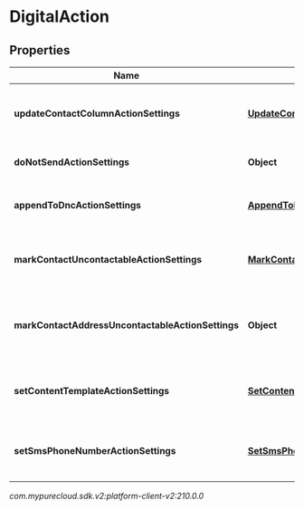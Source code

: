 # DigitalAction


## Properties

| Name | Type | Description | Notes |
| ------------ | ------------- | ------------- | ------------- |
| **updateContactColumnActionSettings** | [**UpdateContactColumnActionSettings**](UpdateContactColumnActionSettings) | The settings for an 'update contact column' action. |  [optional] |
| **doNotSendActionSettings** | **Object** | The settings for a 'do not send' action. |  [optional] |
| **appendToDncActionSettings** | [**AppendToDncActionSettings**](AppendToDncActionSettings) | The settings for an 'Append to DNC' action. |  [optional] |
| **markContactUncontactableActionSettings** | [**MarkContactUncontactableActionSettings**](MarkContactUncontactableActionSettings) | The settings for a 'mark contact uncontactable' action. |  [optional] |
| **markContactAddressUncontactableActionSettings** | **Object** | The settings for an 'mark contact address uncontactable' action. |  [optional] |
| **setContentTemplateActionSettings** | [**SetContentTemplateActionSettings**](SetContentTemplateActionSettings) | The settings for a 'Set content template' action. |  [optional] |
| **setSmsPhoneNumberActionSettings** | [**SetSmsPhoneNumberActionSettings**](SetSmsPhoneNumberActionSettings) | The settings for a 'set sms phone number' action. |  [optional] |




_com.mypurecloud.sdk.v2:platform-client-v2:210.0.0_
